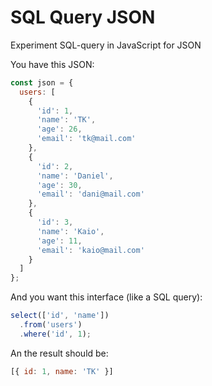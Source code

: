 # SQL Query JSON

Experiment SQL-query in JavaScript for JSON

You have this JSON:

```javascript
const json = {
  users: [
    {
      'id': 1,
      'name': 'TK',
      'age': 26,
      'email': 'tk@mail.com'
    },
    {
      'id': 2,
      'name': 'Daniel',
      'age': 30,
      'email': 'dani@mail.com'
    },
    {
      'id': 3,
      'name': 'Kaio',
      'age': 11,
      'email': 'kaio@mail.com'
    }
  ]
};
```

And you want this interface (like a SQL query):

```javascript
select(['id', 'name'])
  .from('users')
  .where('id', 1);
```

An the result should be:

```javascript
[{ id: 1, name: 'TK' }]
```
